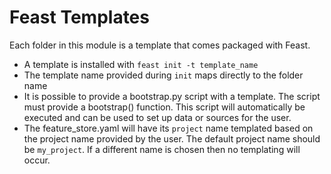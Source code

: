 # Feast Templates

Each folder in this module is a template that comes packaged with Feast.

* A template is installed with `feast init -t template_name`
* The template name provided during `init` maps directly to the folder name
* It is possible to provide a bootstrap.py script with a template. The script must provide a bootstrap() function. This
  script will automatically be executed and can be used to set up data or sources for the user.
* The feature_store.yaml will have its `project` name templated based on the project name provided by the user. The
  default project name should be `my_project`. If a different name is chosen then no templating will occur.